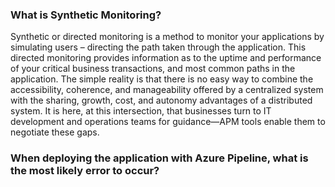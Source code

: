 
### What is Synthetic Monitoring?

Synthetic or directed monitoring is a method to monitor your applications by simulating users – directing the path taken through the application. This directed monitoring provides information as to the uptime and performance of your critical business transactions, and most common paths in the application. The simple reality is that there is no easy way to combine the accessibility, coherence, and manageability offered by a centralized system with the sharing, growth, cost, and autonomy advantages of a distributed system. It is here, at this intersection, that businesses turn to IT development and operations teams for guidance—APM tools enable them to negotiate these gaps.


### When deploying the application with Azure Pipeline, what is the most likely error to occur?

